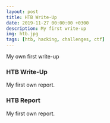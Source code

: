 ```yaml
---
layout: post
title: HTB Write-Up
date: 2019-11-27 00:00:00 +0300
description: My first write-up
img: htb.jpg
tags: [htb, hacking, challenges, ctf]
---
```


My own first write-up

### HTB Write-Up

My first own report.

### HTB Report

My first own report.
